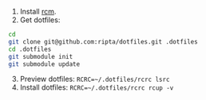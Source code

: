 
1. Install [rcm](https://github.com/thoughtbot/rcm#installation).
2. Get dotfiles: 

  ```bash
  cd
  git clone git@github.com:ripta/dotfiles.git .dotfiles
  cd .dotfiles
  git submodule init
  git submodule update
  ```

3. Preview dotfiles: `RCRC=~/.dotfiles/rcrc lsrc`
4. Install dotfiles: `RCRC=~/.dotfiles/rcrc rcup -v`

